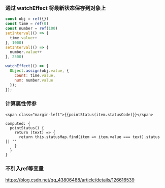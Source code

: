 ### 通过 watchEffect 将最新状态保存到对象上

```javascript
const obj = ref({})
const time = ref(0)
const number = ref(100)
setInterval(() => {
  time.value++
}, 1000)
setInterval(() => {
  number.value++
}, 2500)

watchEffect(() => {
  Object.assign(obj.value, {
    count: time.value,
    num: number.value
  });
});
```



### 计算属性传参

```react
<span class="margin-left">{{pointStatus(item.statusCode)}}</span>

computed: {
  pointStatus() {
    return (text) => {
      return this.statusMap.find(item => item.value === text).status || ''
    }
  }
}
```



### 不引入ref等变量

https://blog.csdn.net/qq_43806488/article/details/126616539
